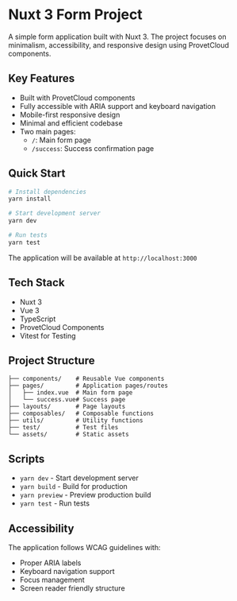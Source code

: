 # Nuxt 3 Form Project

A simple form application built with Nuxt 3. The project focuses on minimalism, accessibility, and responsive design using ProvetCloud components.

## Key Features

- Built with ProvetCloud components
- Fully accessible with ARIA support and keyboard navigation
- Mobile-first responsive design
- Minimal and efficient codebase
- Two main pages:
  - `/`: Main form page
  - `/success`: Success confirmation page

## Quick Start

```bash
# Install dependencies
yarn install

# Start development server
yarn dev

# Run tests
yarn test
```

The application will be available at `http://localhost:3000`

## Tech Stack

- Nuxt 3
- Vue 3
- TypeScript
- ProvetCloud Components
- Vitest for Testing

## Project Structure

```
├── components/    # Reusable Vue components
├── pages/         # Application pages/routes
│   ├── index.vue  # Main form page
│   └── success.vue# Success page
├── layouts/       # Page layouts
├── composables/   # Composable functions
├── utils/         # Utility functions
├── test/          # Test files
└── assets/        # Static assets
```

## Scripts

- `yarn dev` - Start development server
- `yarn build` - Build for production
- `yarn preview` - Preview production build
- `yarn test` - Run tests

## Accessibility

The application follows WCAG guidelines with:

- Proper ARIA labels
- Keyboard navigation support
- Focus management
- Screen reader friendly structure
